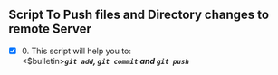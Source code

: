 ## Script To Push files and Directory changes to remote Server
+ [x] 0\. This script will help you to: <br/><$bulletin>_**`git add`, `git commit` and `git push`**_

